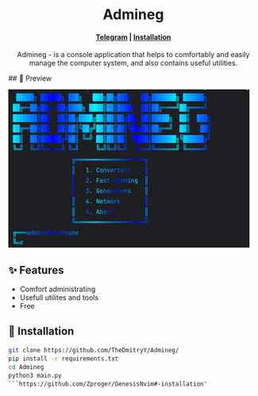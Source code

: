 <h1 align="center">Admineg</h1>

<h4 align="center">
  <a href="https://t.me/horekisun">Telegram</a>
  |
  <a href="https://github.com/TheDmitryY/Admineg#-installation"">Installation</a>
</h4>

<p align="center">
Admineg - is a console application that helps to comfortably and easily manage the computer system, and also contains useful utilities.
</p>
## 👀 Preview

![image](Images/image.png)

## ✨ Features
- Comfort administrating
- Usefull utilites and tools
- Free

 ## 🌟 Installation
  ```sh
git clone https://github.com/TheDmitryY/Admineg/
pip install -r requirements.txt
cd Admineg
python3 main.py
```https://github.com/Zproger/GenesisNvim#-installation"
